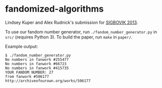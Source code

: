 fandomized-algorithms
=====================

Lindsey Kuper and Alex Rudnick's submission for [SIGBOVIK
2013](http://www.sigbovik.org/2013/).

To use our fandom number generator, run `./fandom_number_generator.py`
in `src/` (requires Python 3).  To build the paper, run `make` in
`paper/`.

Example output:

```
$ ./fandom_number_generator.py 
No numbers in fanwork #255477
No numbers in fanwork #66723
No numbers in fanwork #415735
YOUR FANDOM NUMBER: 27
from fanwork #506177
http://archiveofourown.org/works/506177
```
